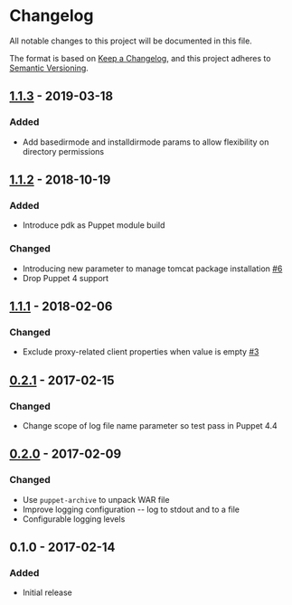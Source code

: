 # Changelog

All notable changes to this project will be documented in this file.

The format is based on [Keep a Changelog](https://keepachangelog.com/en/1.0.0/),
and this project adheres to [Semantic Versioning](https://semver.org/spec/v2.0.0.html).

## [1.1.3] - 2019-03-18
### Added
- Add basedirmode and installdirmode params to allow flexibility on directory permissions

## [1.1.2] - 2018-10-19
### Added
- Introduce pdk as Puppet module build

### Changed
- Introducing new parameter to manage tomcat package installation [#6]
- Drop Puppet 4 support

## [1.1.1] - 2018-02-06
### Changed
- Exclude proxy-related client properties when value is empty [#3]

## [0.2.1] - 2017-02-15
### Changed
- Change scope of log file name parameter so test pass in Puppet 4.4

## [0.2.0] - 2017-02-09
### Changed
- Use `puppet-archive` to unpack WAR file
- Improve logging configuration -- log to stdout and to a file
- Configurable logging levels

## 0.1.0 - 2017-02-14
### Added
- Initial release

[#3]: https://github.com/shinesolutions/puppet-simianarmy/issues/3
[#6]: https://github.com/shinesolutions/puppet-simianarmy/issues/6

[1.1.3]: https://github.com/shinesolutions/puppet-simianarmy/compare/1.1.2...1.1.3
[1.1.2]: https://github.com/shinesolutions/puppet-simianarmy/compare/1.1.1...1.1.2
[1.1.1]: https://github.com/shinesolutions/puppet-simianarmy/compare/0.2.1...1.1.1
[0.2.1]: https://github.com/shinesolutions/puppet-simianarmy/compare/0.2.0...0.2.1
[0.2.0]: https://github.com/shinesolutions/puppet-simianarmy/compare/0.1.0...0.2.0
